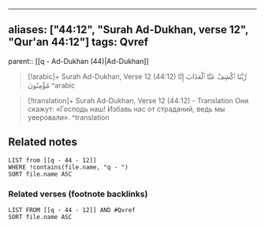
---
aliases: ["44:12", "Surah Ad-Dukhan, verse 12", "Qur'an 44:12"]
tags: Qvref
---

parent:: [[q - Ad-Dukhan (44)|Ad-Dukhan]]

> [!arabic]+ Surah Ad-Dukhan, Verse 12 (44:12)
> <span class="quran-arabic">رَّبَّنَا ٱكْشِفْ عَنَّا ٱلْعَذَابَ إِنَّا مُؤْمِنُونَ</span>
^arabic

> [!translation]+ Surah Ad-Dukhan, Verse 12 (44:12) - Translation
> Они скажут: «Господь наш! Избавь нас от страданий, ведь мы уверовали».
^translation



## Related notes
```dataview
LIST from [[q - 44 - 12]]
WHERE !contains(file.name, "q - ")
SORT file.name ASC
```

### Related verses (footnote backlinks)
```dataview
LIST FROM [[q - 44 - 12]] AND #Qvref
SORT file.name ASC
```


